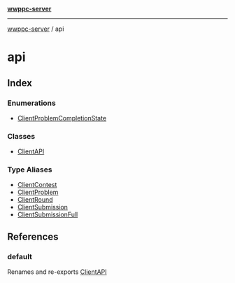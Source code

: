 [**wwppc-server**](../README.md)

***

[wwppc-server](../modules.md) / api

# api

## Index

### Enumerations

- [ClientProblemCompletionState](enumerations/ClientProblemCompletionState.md)

### Classes

- [ClientAPI](classes/ClientAPI.md)

### Type Aliases

- [ClientContest](type-aliases/ClientContest.md)
- [ClientProblem](type-aliases/ClientProblem.md)
- [ClientRound](type-aliases/ClientRound.md)
- [ClientSubmission](type-aliases/ClientSubmission.md)
- [ClientSubmissionFull](type-aliases/ClientSubmissionFull.md)

## References

### default

Renames and re-exports [ClientAPI](classes/ClientAPI.md)

